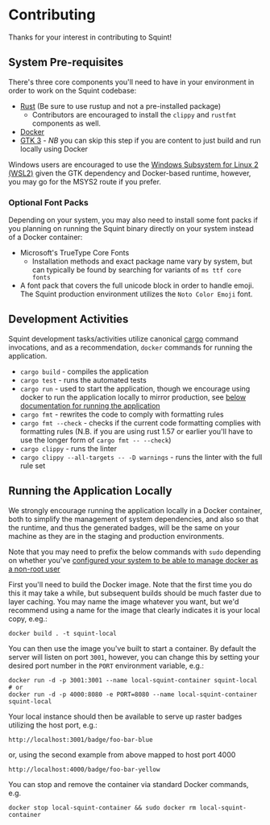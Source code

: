 # Contributing
Thanks for your interest in contributing to Squint!

## System Pre-requisites
There's three core components you'll need to have in your environment in order to work on the Squint codebase:

- [Rust](https://rustup.rs/) (Be sure to use rustup and not a pre-installed package)
  - Contributors are encouraged to install the `clippy` and `rustfmt` components as well.
- [Docker](https://docs.docker.com/get-docker/)
- [GTK 3](https://www.gtk.org/docs/installations/) - *NB* you can skip this step if you are content to just build and run locally using Docker

Windows users are encouraged to use the [Windows Subsystem for Linux 2 (WSL2)](https://docs.microsoft.com/en-us/windows/wsl/install) given the GTK dependency and Docker-based runtime, however, you may go for the MSYS2 route if you prefer.

### Optional Font Packs

Depending on your system, you may also need to install some font packs if you planning on running the Squint binary directly on your system instead of a Docker container:

- Microsoft's TrueType Core Fonts
  - Installation methods and exact package name vary by system, but can typically be found by searching for variants of `ms ttf core fonts`
- A font pack that covers the full unicode block in order to handle emoji. The Squint production environment utilizes the `Noto Color Emoji` font.

## Development Activities

Squint development tasks/activities utilize canonical [cargo](https://github.com/rust-lang/cargo) command invocations, and as a recommendation, `docker` commands for running the application.

- `cargo build` - compiles the application
- `cargo test` - runs the automated tests
- `cargo run` - used to start the application, though we encourage using docker to run the application locally to mirror production, see [below documentation for running the application](#running-the-application-locally)
- `cargo fmt` - rewrites the code to comply with formatting rules
- `cargo fmt --check` - checks if the current code formatting complies with formatting rules (N.B. if you are using rust 1.57 or earlier you'll have to use the longer form of `cargo fmt -- --check`)
- `cargo clippy` - runs the linter
- `cargo clippy --all-targets -- -D warnings` - runs the linter with the full rule set

## Running the Application Locally

We strongly encourage running the application locally in a Docker container, both to simplify the management of system dependencies, and also so that the runtime, and thus the generated badges, will be the same on your machine as they are in the staging and production environments.

Note that you may need to prefix the below commands with `sudo` depending on whether you've [configured your system to be able to manage docker as a non-root user](https://docs.docker.com/engine/install/linux-postinstall/)

First you'll need to build the Docker image. Note that the first time you do this it may take a while, but subsequent builds should be much faster due to layer caching. You may name the image whatever you want, but we'd recommend using a name for the image that clearly indicates it is your local copy, e.eg.:

```shell
docker build . -t squint-local
```

You can then use the image you've built to start a container. By default the server will listen on port `3001`, however, you can change this by setting your desired port number in the `PORT` environment variable, e.g.:

```shell
docker run -d -p 3001:3001 --name local-squint-container squint-local
# or
docker run -d -p 4000:8080 -e PORT=8080 --name local-squint-container squint-local
```

Your local instance should then be available to serve up raster badges utilizing the host port, e.g.:

`http://localhost:3001/badge/foo-bar-blue`

or, using the second example from above mapped to host port 4000

`http://localhost:4000/badge/foo-bar-yellow`

You can stop and remove the container via standard Docker commands, e.g. 

```shell
docker stop local-squint-container && sudo docker rm local-squint-container
```
